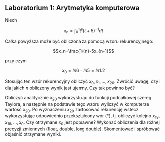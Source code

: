 ## Laboratorium 1: Arytmetyka komputerowa 

Niech

```math
x_n=\int_0^1 t^n(t+5)^{-1}dt
```

Całka powyższa może być obliczona za pomocą wzoru rekurencyjnego:

```math
x_n=\frac{1}{n}-5x_{n-1}
```

przy czym

```math
x_0 = ln6 - ln5 = ln1.2
```

Stosując ten wzór rekurencyjny obliczyć $x_0, x_1, ..., x_{20}$. Zwrócić uwagę, czy i dla
jakich $n$ obliczony wynik jest ujemny. Czy tak powinno być? 

Obliczyć analitycznie $x_{20}$ wykorzystując do funkcji podcałkowej szereg Taylora, a
następnie na podstawie tego wzoru wyliczyć w komputerze wartość $x_{20}$. Po
wyznaczeniu $x_{20}$ zastosować rekurencję wstecz wykorzystując odpowiednio
przekształcony wór (*), tj. obliczyć kolejno $x_{19}, x_{18}, … , x_0$. Czy otrzymane $x_0$ jest
poprawne? Wykonać obliczenia dla różnej precyzji zmiennych (float, double, long
double). Skomentować i spróbować objaśnić otrzymane wyniki. 